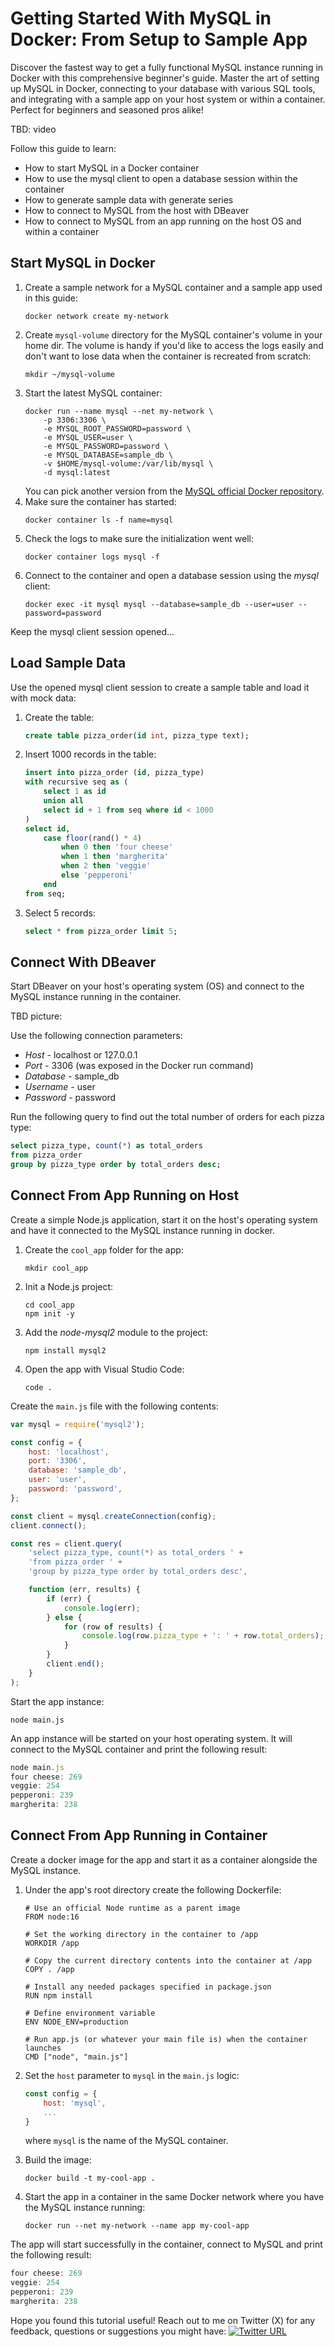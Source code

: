 # Getting Started With MySQL in Docker: From Setup to Sample App

Discover the fastest way to get a fully functional MySQL instance running in Docker with this comprehensive beginner's guide. Master the art of setting up MySQL in Docker, connecting to your database with various SQL tools, and integrating with a sample app on your host system or within a container. Perfect for beginners and seasoned pros alike!

TBD: video

Follow this guide to learn:
* How to start MySQL in a Docker container
* How to use the mysql client to open a database session within the container
* How to generate sample data with generate series
* How to connect to MySQL from the host with DBeaver
* How to connect to MySQL from an app running on the host OS and within a container

## Start MySQL in Docker

1. Create a sample network for a MySQL container and a sample app used in this guide:
    ```shell
    docker network create my-network
    ```
2. Create `mysql-volume` directory for the MySQL container's volume in your home dir. The volume is handy if you'd like to access the logs easily and don't want to lose data when the container is recreated from scratch:
    ```shell
    mkdir ~/mysql-volume
    ```
3. Start the latest MySQL container:
    ```shell
    docker run --name mysql --net my-network \
        -p 3306:3306 \
        -e MYSQL_ROOT_PASSWORD=password \
        -e MYSQL_USER=user \
        -e MYSQL_PASSWORD=password \
        -e MYSQL_DATABASE=sample_db \
        -v $HOME/mysql-volume:/var/lib/mysql \
        -d mysql:latest
    ```
    You can pick another version from the [MySQL official Docker repository](https://hub.docker.com/_/mysql).
4. Make sure the container has started:
    ```shell
    docker container ls -f name=mysql
    ```
5. Check the logs to make sure the initialization went well:
    ```shell
    docker container logs mysql -f
    ```
5. Connect to the container and open a database session using the *mysql* client:
    ```shell
    docker exec -it mysql mysql --database=sample_db --user=user --password=password 
    ```

Keep the mysql client session opened...

## Load Sample Data

Use the opened mysql client session to create a sample table and load it with mock data:

1. Create the table:
    ```sql
    create table pizza_order(id int, pizza_type text);
    ```
2. Insert 1000 records in the table:
    ```sql
    insert into pizza_order (id, pizza_type)
    with recursive seq as (
        select 1 as id
        union all
        select id + 1 from seq where id < 1000
    )
    select id,
        case floor(rand() * 4)
            when 0 then 'four cheese'
            when 1 then 'margherita'
            when 2 then 'veggie'
            else 'pepperoni'
        end
    from seq;
    ```
3. Select 5 records:
    ```sql
    select * from pizza_order limit 5;
    ```

## Connect With DBeaver

Start DBeaver on your host's operating system (OS) and connect to the MySQL instance running in the container.

TBD picture:

Use the following connection parameters:
* *Host* - localhost or 127.0.0.1
* *Port* - 3306 (was exposed in the Docker run command)
* *Database* - sample_db
* *Username* - user
* *Password* - password

Run the following query to find out the total number of orders for each pizza type:
```sql
select pizza_type, count(*) as total_orders
from pizza_order 
group by pizza_type order by total_orders desc;
```

## Connect From App Running on Host

Create a simple Node.js application, start it on the host's operating system and have it connected to the MySQL instance running in docker.


1. Create the `cool_app` folder for the app:
    ```shell
    mkdir cool_app 
    ```
2. Init a Node.js project:
    ```shell
    cd cool_app
    npm init -y
    ```
3. Add the *node-mysql2* module to the project:
    ```shell
    npm install mysql2
    ```
4. Open the app with Visual Studio Code:
    ```shell
    code .
    ```

Create the `main.js` file with the following contents:
```javascript
var mysql = require('mysql2');

const config = {
    host: 'localhost',
    port: '3306',
    database: 'sample_db',
    user: 'user',
    password: 'password',
};

const client = mysql.createConnection(config);
client.connect();

const res = client.query(
    'select pizza_type, count(*) as total_orders ' +
    'from pizza_order ' +
    'group by pizza_type order by total_orders desc',

    function (err, results) {
        if (err) {
            console.log(err);
        } else {
            for (row of results) {
                console.log(row.pizza_type + ': ' + row.total_orders);
            }
        }
        client.end();
    }
);
```

Start the app instance:
```shell
node main.js
```

An app instance will be started on your host operating system. It will connect to the MySQL container and print the following result:
```javascript
node main.js
four cheese: 269
veggie: 254
pepperoni: 239
margherita: 238
```

## Connect From App Running in Container

Create a docker image for the app and start it as a container alongside the MySQL instance.

1. Under the app's root directory create the following Dockerfile:
    ```docker
    # Use an official Node runtime as a parent image
    FROM node:16

    # Set the working directory in the container to /app
    WORKDIR /app

    # Copy the current directory contents into the container at /app
    COPY . /app

    # Install any needed packages specified in package.json
    RUN npm install

    # Define environment variable
    ENV NODE_ENV=production

    # Run app.js (or whatever your main file is) when the container launches
    CMD ["node", "main.js"]
    ```

2. Set the `host` parameter to `mysql` in the `main.js` logic:
    ```javascript
    const config = {
        host: 'mysql',
        ...
    }
    ```
    where `mysql` is the name of the MySQL container.

3. Build the image:
    ```shell
    docker build -t my-cool-app .
    ```

4. Start the app in a container in the same Docker network where you have the MySQL instance running:
    ```shell
    docker run --net my-network --name app my-cool-app
    ```

The app will start successfully in the container, connect to MySQL and print the following result:
```javascript
four cheese: 269
veggie: 254
pepperoni: 239
margherita: 238
```

Hope you found this tutorial useful! Reach out to me on Twitter (X) for any feedback, questions or suggestions you might have:
[![Twitter URL](https://img.shields.io/twitter/url/https/twitter.com/denismagda.svg?style=social&label=Follow%20%40DenisMagda)](https://twitter.com/DenisMagda)
